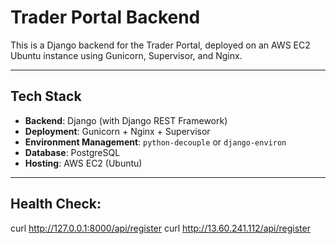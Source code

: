 # Trader Portal Backend

This is a Django backend for the Trader Portal, deployed on an AWS EC2 Ubuntu instance using Gunicorn, Supervisor, and Nginx.

---

## Tech Stack

- **Backend**: Django (with Django REST Framework)
- **Deployment**: Gunicorn + Nginx + Supervisor
- **Environment Management**: `python-decouple` or `django-environ`
- **Database**: PostgreSQL
- **Hosting**: AWS EC2 (Ubuntu)

---



## Health Check:
curl http://127.0.0.1:8000/api/register
curl http://13.60.241.112/api/register  




